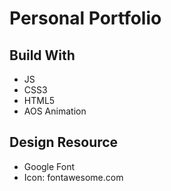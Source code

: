 # Personal Portfolio

## Build With

- JS
- CSS3
- HTML5
- AOS Animation

## Design Resource

- Google Font
- Icon: fontawesome.com